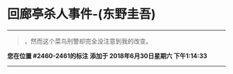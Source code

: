 # 回廊亭杀人事件-(东野圭吾)

---

> ，然而这个菜鸟刑警却完全没注意到我的改变。

**您在位置 #2460-2461的标注** **添加于 2018年6月30日星期六 下午1:14:33**

---


